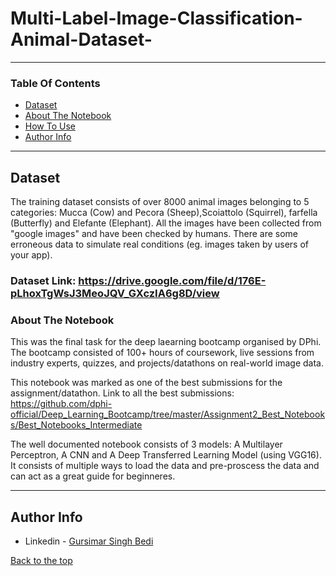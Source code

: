# Multi-Label-Image-Classification-Animal-Dataset-

---

### Table Of Contents
- [Dataset](#dataset)
- [About The Notebook](#aboutthenotebook)
- [How To Use](#how-to-use)
- [Author Info](#author-info)

---

## Dataset

The training dataset consists of over 8000  animal images belonging to 5 categories: Mucca (Cow) and Pecora (Sheep),Scoiattolo (Squirrel), farfella (Butterfly) and Elefante (Elephant). All the images have been collected from "google images" and have been checked by humans. There are some erroneous data to simulate real conditions (eg. images taken by users of your app). 

 ### Dataset Link: https://drive.google.com/file/d/176E-pLhoxTgWsJ3MeoJQV_GXczIA6g8D/view


### About The Notebook

This was the final task for the deep laearning bootcamp organised by DPhi. The bootcamp consisted of 100+ hours of coursework, live sessions from
industry experts, quizzes, and projects/datathons on real-world image data.

This notebook was marked as one of the best submissions for the assignment/datathon.
Link to all the best submissions: https://github.com/dphi-official/Deep_Learning_Bootcamp/tree/master/Assignment2_Best_Notebooks/Best_Notebooks_Intermediate

The well documented notebook consists of 3 models: A Multilayer Perceptron, A CNN and A Deep Transferred Learning Model (using VGG16). It consists of multiple ways to load the data and pre-proscess the data and can act as a great guide for beginneres.

---

## Author Info
- Linkedin - [Gursimar Singh Bedi](https://www.linkedin.com/in/gursimar-singh-bedi-31439a170)

[Back to the top](#Multi-Label-Image-Classification-Animal-Dataset-)
